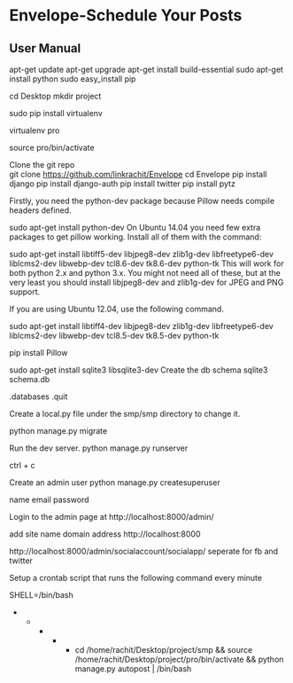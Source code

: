 # Envelope-Schedule Your Posts



## User Manual 

apt-get update
apt-get upgrade
apt-get install build-essential
sudo apt-get install python
sudo easy_install pip

cd Desktop
mkdir project

sudo pip install virtualenv

virtualenv pro

source pro/bin/activate

Clone the git repo  
git clone https://github.com/linkrachit/Envelope
cd Envelope 
pip install django
pip install django-auth
pip install twitter
pip install pytz

Firstly, you need the python-dev package because Pillow needs compile headers defined.

sudo apt-get install python-dev
On Ubuntu 14.04 you need few extra packages to get pillow working. Install all of them with the command:

sudo apt-get install libtiff5-dev libjpeg8-dev zlib1g-dev libfreetype6-dev liblcms2-dev libwebp-dev tcl8.6-dev tk8.6-dev python-tk
This will work for both python 2.x and python 3.x. You might not need all of these, but at the very least you should install libjpeg8-dev and zlib1g-dev for JPEG and PNG support.

If you are using Ubuntu 12.04, use the following command.

sudo apt-get install libtiff4-dev libjpeg8-dev zlib1g-dev libfreetype6-dev liblcms2-dev libwebp-dev tcl8.5-dev tk8.5-dev python-tk


pip install Pillow


sudo apt-get install sqlite3 libsqlite3-dev
Create the db schema
sqlite3 schema.db

.databases
.quit


Create a local.py file under the smp/smp directory to change it.

python manage.py migrate 


Run the dev server.  python manage.py runserver 

ctrl + c

Create an admin user  python manage.py createsuperuser 

name 
email
password

Login to the admin page at http://localhost:8000/admin/

add site
name domain
address http://localhost:8000


http://localhost:8000/admin/socialaccount/socialapp/
 seperate for fb and twitter

Setup a crontab script that runs the following command every minute  

SHELL=/bin/bash
* * * * * cd /home/rachit/Desktop/project/smp && source /home/rachit/Desktop/project/pro/bin/activate && python manage.py autopost | /bin/bash 